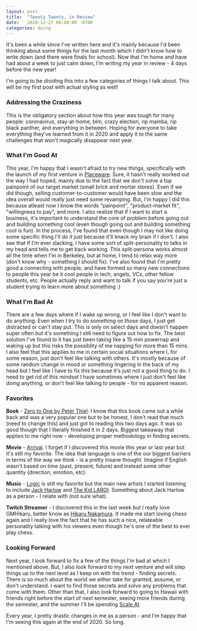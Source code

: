 ```yaml
---
layout: post
title:  "Twenty Twenty, in Review"
date:   2020-12-27 00:00:00 -0700
categories: doing
---
```


It's been a while since I've written here and it's mainly because I'd been thinking about some things for the last month which I didn't know how to write down (and there were finals for school). Now that I'm home and have had about a week to just calm down, I'm writing my year in review - 4 days before the new year!

I'm going to be dividing this into a few categories of things I talk about. This will be my first post with actual styling as well!

### Addressing the Craziness

This is the obligatory section about how this year was tough for many people: coronavirus, stay-at-home, blm, crazy election, rip mamba, rip black panther, and everything in  between. Hoping for everyone to take everything they've learned from it in 2020 and apply it to the same challenges that won't magically disappear next year.

### What I'm Good At

This year, I'm happy that I wasn't afraid to try new things, specifically with the launch of my first venture in [Placeware][plwr]. Sure, it hasn't really worked out the way I had hoped, mainly due to the fact that we don't solve a top painpoint of our target market (small brick and mortar stores). Even if we did though, selling customer-to-customer would have been slow and the idea overall would really just need some revamping. But, I'm happy I did this because atleast now I know the words "painpoint", "product-market fit", "willingness to pay", and more. I also realize that if I want to start a business, it's important to understand the core of problem before going out and building something cool (even though going out and building something cool is fun). In the process, I've found that even though I may not like doing some specific thing I'll do it just because it'll knack my brain if I don't. I also see that if I'm ever slacking, I have some sort of split-personality to talks in my head and tells me to get back working. This split-persona works almost all the time when I'm in Berkeley, but at home, I tend to relax way more (don't know why - something I should fix). I've also found that I'm pretty good a connecting with people, and have formed so many new connections to people this year be it cool people in tech, angels, VCs, other fellow students, etc. People actually reply and want to talk if you say you're just a student trying to learn more about something :)

### What I'm Bad At

There are a few days where if I wake up wrong, or I feel like I don't want to do anything. Even when I try to do something on those days, I just get distracted or can't stay put. This is only on select days and doesn't happen super often but it's something I still need to figure out how to fix. The best solution I've found to it has just been taking like a 15-min powernap and waking up but this risks the possiblity of me napping for more than 15 mins. I also feel that this applies to me in certain social situations where I, for some reason, just don't feel like talking with others. It's mostly because of some random change in mood or something lingering in the back of my head but I feel like I have to fix this because it's just not a good thing to do. I need to get rid of this mindset I have sometimes where I just don't feel like doing anything, or don't feel like talking to people - for no apparent reason.

### Favorites

**Book** - [Zero to One by Peter Thiel][book]. I know that this book came out a while back and was a very popular one but to be honest, I don't read that much (need to change this) and just got to reading this two days ago. It was so good though that I literally finished it in 2 days. Biggest takeaway that applies to me right now - developing proper methodology in finding secrets.

**Movie** - [Arrival][movie]. I forget if I discovered this movie this year or last year but it's still my favorite. The idea that language is one of the our biggest barriers in terms of the way we think - is a pretty insane thought. Imagine if English wasn't based on time (past, present, future) and instead some other quantity (direction, emotion, etc).

**Music** - [Logic][logic] is still my favorite but the main new artists I started listening to include [Jack Harlow][harlow] and [The Kid LAROI][laroi]. Something about Jack Harlow as a person - I relate with (not sure what).

**Twitch Streamer** - I discovered this in the last week but I really love GMHikaru, better know as [Hikaru Nakamura][hikaru]. It made me start loving chess again and I really love the fact that he has such a nice, relateable personality talking with his viewers even though he's one of the best to ever play chess.

### Looking Forward

Next year, I look forward to fix a few of the things I'm bad at which I mentioned above. But, I also look forward to my next venture and will step things up to the next level as I keep on with the trend - finding secrets. There is so much about the world we either take for granted, assume, or don't understand. I want to find those secrets and solve any problems that come with them. Other than that, I also look forward to going to Hawaii with friends right before the start of next semester, seeing more friends during the semester, and the summer I'll be spending [Scale AI][scale].

Every year, I pretty drastic changes in me as a person - and I'm happy that I'm seeing this again at the end of 2020. So long.

[plwr]: http://placeware.io/
[book]: https://en.wikipedia.org/wiki/Zero_to_One
[movie]: https://en.wikipedia.org/wiki/Arrival_(film)
[logic]: https://en.wikipedia.org/wiki/Logic_(rapper)
[laroi]: https://en.wikipedia.org/wiki/The_Kid_Laroi
[harlow]: https://en.wikipedia.org/wiki/Jack_Harlow
[hikaru]: https://en.wikipedia.org/wiki/Hikaru_Nakamura
[scale]: https://scale.com/